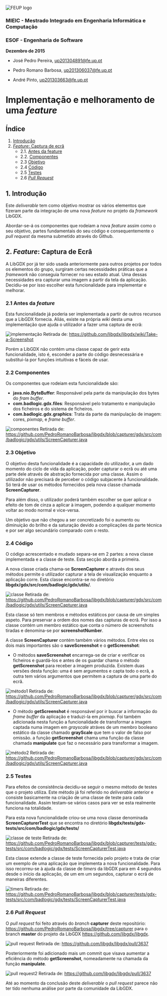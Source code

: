 ![FEUP logo](http://conference.mercatura.pt/gequaltec2015/site/images/feup.png)

### MIEIC - Mestrado Integrado em Engenharia Informática e Computação
### ESOF - Engenharia de Software


__Dezembro de 2015__

* José Pedro Pereira, up201304891@fe.up.pt

* Pedro Romano Barbosa, up201306037@fe.up.pt

* André Pinto, up201303663@fe.up.pt

# Implementação e melhoramento de uma _feature_

## Índice
1. [Introdução](#intro)
2. [_Feature_: Captura de ecrâ](#feature)
   * 2.1. [Antes da feature](#before)
   * 2.2. [Componentes](#comp)
   * 2.3 [Objetivo](#objective)
   * 2.4 [Código](#code)
   * 2.5 [Testes](#testes)
   * 2.6 [_Pull Request_](#pull)


## <a name="intro"> 1. Introdução

Este _deliverable_ tem como objetivo mostrar os vários elementos que fizeram parte da integração de uma nova _feature_ no projeto da _framework_ LibGDX.

Abordar-se-á os componentes que rodeiam a nova _feature_ assim como o seu objetivo, partes fundamentais do seu código e consequentemente o _pull request_ da mesma submetido através do Github.

## <a name="intro"> 2. _Feature_: Captura de Ecrâ

A LibGDX por já ter sido usada anteriormente para outros projetos por todos os elementos do grupo, surgiram certas necessidades práticas que a _framework_ não conseguia fornecer no seu estado atual. Uma dessas necessidades era capturar uma imagem a partir da tela da aplicação. Decidiu-se por isso escolher esta funcionalidade para implementar e melhorar.

### <a name="before"> 2.1 Antes da _feature_

Esta funcionalidade já poderia ser implementada a partir de outros recursos que a LibGDX fornecia. Aliás, existe na própria _wiki_ desta uma implementação que ajuda o utilizador a fazer uma captura de ecrâ:

![implementação](Resources/rep5screen1.png)
Retirada de: https://github.com/libgdx/libgdx/wiki/Take-a-Screenshot

Porém a LibGDX não contém uma classe capaz de gerir esta funcionalidade, isto é, esconder a parte do código desnecessária e substitui-la por funções intuitivas e fáceis de usar.

### <a name="comp"> 2.2 Componentes

Os componentes que rodeiam esta funcionalidade são:
  * __java.nio.ByteBuffer__: Responsável pela parte da manipulação dos bytes do _fram buffer_.
  * __com.badlogic.gdx.files__: Responsável pelo tratamento e manipulação dos ficheiros e do sistema de ficheiros.
  * __com.badlogic.gdx.graphics__: Trata da parte da manipulação de imagem: cores, _pixmap_, e _frame buffer_.

  ![componentes](Resources/rep5screen5.png)
  Retirada de: https://github.com/PedroRomanoBarbosa/libgdx/blob/capturer/gdx/src/com/badlogic/gdx/utils/ScreenCapturer.java

### <a name="objective"> 2.3 Objetivo

O objetivo desta funcionalidade é a capacidade do utilizador, a um dado momento do ciclo de vida da aplicação, poder capturar o ecrâ ou até uma parte dele através de abstração fornecida por uma classe. Assim o utilizador não precisará de perceber o código subjacente à funcionalidade. Só terá de usar os métodos fornecidos pela nova classe chamada __ScreenCapturer__.

Para além disso, o utilizador poderá também escolher se quer aplicar o efeito de tom de cinza a aplicar à imagem, podendo a qualquer momento voltar ao modo normal e vice-versa.

Um objetivo que não chegou a ser concretizado foi o aumento ou diminuição do brilho e da saturação devido a complicações da parte técnica e por ser algo secundário comparado com o resto.

### <a name="code"> 2.4 Código

O código acrescentado e mudado separa-se em 2 partes: a nova classe implementada e a classe de teste. Esta secção aborda a primeira.

A nova classe criada chama-se __ScreenCapturer__ e através dos seus métodos permite o utilizador capturar a tela de visualização enquanto a aplicação corre. Esta classe encontra-se no diretório __libgdx/gdx/src/com/badlogic/gdx/utils/__.

![classe](Resources/rep5screen2.png)
Retirada de: https://github.com/PedroRomanoBarbosa/libgdx/blob/capturer/gdx/src/com/badlogic/gdx/utils/ScreenCapturer.java

Esta classe só tem membros e métodos estáticos por causa de um simples aspeto. Para preservar a ordem dos nomes das capturas de ecrâ. Por isso a classe contém um membro estático que conta o número de screenshots tiradas e denomina-se por __screenshotNumber__.

A classe __ScreenCapturer__ contém também vários métodos. Entre eles os dois mais importantes são o __saveScreenshot__ e o __getScreenshot__:

- O métodos __saveScreenshot__ encarrega-se de criar e verificar os ficheiros e guardá-los e antes de os guardar chama o método __getScreenshot__ para receber a imagem produzida. Existem duas versões desta função: uma é sem argumentos e capta todo o ecrâ, a outra tem vários argumentos que permitem a captura de uma parte do ecrâ.

![método1](Resources/rep5screen3.png)
Retirada de: https://github.com/PedroRomanoBarbosa/libgdx/blob/capturer/gdx/src/com/badlogic/gdx/utils/ScreenCapturer.java

- O método __getScreenshot__ é responsável por ir buscar a informação do _frame buffer_ da aplicação e traduzi-la em _pixmap_. Foi também adicionada nesta função a funcionalidade de transformar a imagem captada numa imagem em _grayscale_ atráves de um membro booleano estático da classe chamado __grayScale__ que tem o valor de falso por omissão. a função __getScreenshot__ chama uma função da classe chamada __manipulate__ que faz o necessário para transformar a imagem.

![método2](Resources/rep5screen4.png)
Retirada de: https://github.com/PedroRomanoBarbosa/libgdx/blob/capturer/gdx/src/com/badlogic/gdx/utils/ScreenCapturer.java


### <a name="test"> 2.5 Testes

Para efeitos de consistência decidiu-se seguir o mesmo método de testes que o projeto utiliza. Este método já foi referido no _deliverable_ anterior e consiste basicamente na criação de uma classe de teste para cada funcionalidade. Assim testam-se vários casos para ver se esta realmente funciona na totalidade.

Para esta nova funcionalidade criou-se uma nova classe denominada __ScreenCapturerTest__ que se encontra no diretório __libgdx/tests/gdx-tests/src/com/badlogic/gdx/tests/__

![classe de teste](Resources/rep5screen6.png)
Retirada de: https://github.com/PedroRomanoBarbosa/libgdx/blob/capturer/tests/gdx-tests/src/com/badlogic/gdx/tests/ScreenCapturerTest.java

Esta classe extende a classe de teste fornecida pelo projeto e trata de criar um exemplo de uma aplicação que implementa a nova funcionalidade. Para isso recorreu-se à ajuda da classe de _timers_ da libGDX para em 4 segundos desde o início da aplicação, de um em um segundos, capturar o ecrâ de maneiras diferentes.

![timers](Resources/rep5screen7.png)
Retirada de: https://github.com/PedroRomanoBarbosa/libgdx/blob/capturer/tests/gdx-tests/src/com/badlogic/gdx/tests/ScreenCapturerTest.java


### <a name="pull"> 2.6 _Pull Request_

O _pull request_ foi feito através do _branch_ __capturer__ deste repositório: ![]()https://github.com/PedroRomanoBarbosa/libgdx/tree/capturer para o branch __master__ do projeto da LibGDX https://github.com/libgdx/libgdx.

![pull request](Resources/rep5screen8.png)
Retirada de: https://github.com/libgdx/libgdx/pull/3637

Posteriormente foi adicionado mais um commit que visava aumentar a eficiência do método __getScreenshot__, nomeadamente na chamada da função __manipulate__.

![pull request2](Resources/rep5screen9.png)
Retirada de: https://github.com/libgdx/libgdx/pull/3637

Até ao momento da conclusão deste _deliverable_ o _pull request_ parece não ter tido nenhuma análise por parte da comunidade da LibGDX.
